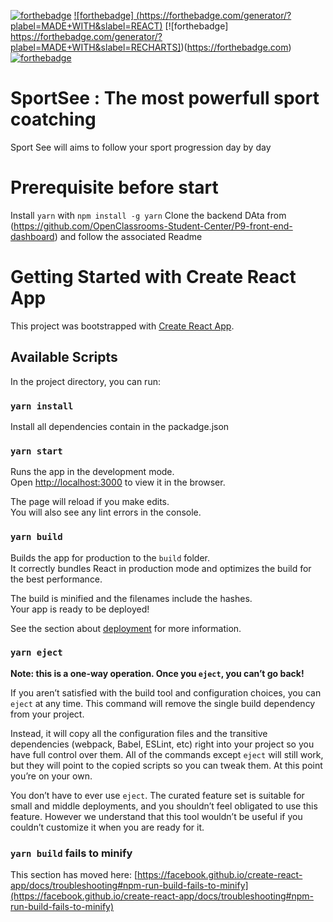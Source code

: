 [![forthebadge](https://forthebadge.com/images/badges/made-with-javascript.svg)](https://forthebadge.com)
[![forthebadge] (https://forthebadge.com/generator/?plabel=MADE+WITH&slabel=REACT)](https://forthebadge.com)
[![forthebadge] https://forthebadge.com/generator/?plabel=MADE+WITH&slabel=RECHARTS])(https://forthebadge.com)
[![forthebadge](https://forthebadge.com/images/badges/uses-css.svg)](https://forthebadge.com)

# SportSee : The most powerfull sport coatching 

Sport See will aims to follow your sport progression day by day

# Prerequisite before start

Install `yarn` with `npm install -g yarn`
Clone the backend DAta from (https://github.com/OpenClassrooms-Student-Center/P9-front-end-dashboard)
and follow the associated Readme

# Getting Started with Create React App

This project was bootstrapped with [Create React App](https://github.com/facebook/create-react-app).

## Available Scripts

In the project directory, you can run:

### `yarn install`

Install all dependencies contain in the packadge.json

### `yarn start`

Runs the app in the development mode.\
Open [http://localhost:3000](http://localhost:3000) to view it in the browser.

The page will reload if you make edits.\
You will also see any lint errors in the console.


### `yarn build`

Builds the app for production to the `build` folder.\
It correctly bundles React in production mode and optimizes the build for the best performance.

The build is minified and the filenames include the hashes.\
Your app is ready to be deployed!

See the section about [deployment](https://facebook.github.io/create-react-app/docs/deployment) for more information.

### `yarn eject`

**Note: this is a one-way operation. Once you `eject`, you can’t go back!**

If you aren’t satisfied with the build tool and configuration choices, you can `eject` at any time. This command will remove the single build dependency from your project.

Instead, it will copy all the configuration files and the transitive dependencies (webpack, Babel, ESLint, etc) right into your project so you have full control over them. All of the commands except `eject` will still work, but they will point to the copied scripts so you can tweak them. At this point you’re on your own.

You don’t have to ever use `eject`. The curated feature set is suitable for small and middle deployments, and you shouldn’t feel obligated to use this feature. However we understand that this tool wouldn’t be useful if you couldn’t customize it when you are ready for it.


### `yarn build` fails to minify

This section has moved here: [https://facebook.github.io/create-react-app/docs/troubleshooting#npm-run-build-fails-to-minify](https://facebook.github.io/create-react-app/docs/troubleshooting#npm-run-build-fails-to-minify)
